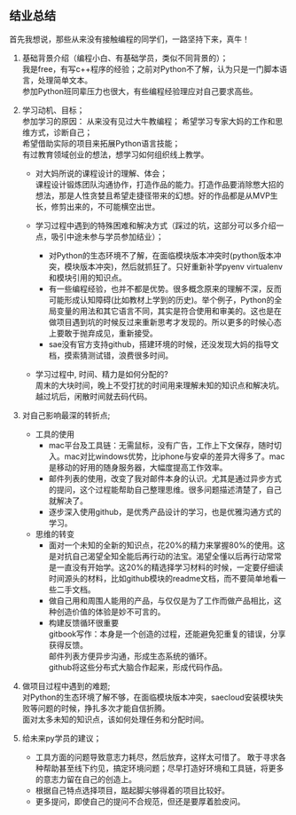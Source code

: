 ## 结业总结

首先我想说，那些从来没有接触编程的同学们，一路坚持下来，真牛！

1. 基础背景介绍（编程小白、有基础学员，类似不同背景的）；  
我是free，有写c++程序的经验；之前对Python不了解，认为只是一门脚本语言，处理简单文本。   
参加Python班同辈压力也很大，有些编程经验理应对自己要求高些。

2. 学习动机、目标；  
参加学习的原因：
从来没有见过大牛教编程；
希望学习专家大妈的工作和思维方式，诊断自己；  
希望借助实际的项目来拓展Python语言技能；  
有过教育领域创业的想法，想学习如何组织线上教学。

	+ 对大妈所说的课程设计的理解、体会；  
课程设计锻炼团队沟通协作，打造作品的能力。打造作品要消除憋大招的想法，那是人性贪婪且希望走捷径带来的幻想。好的作品都是从MVP生长，修剪出来的，不可能横空出世。
	+ 学习过程中遇到的特殊困难和解决方式（踩过的坑，这部分可以多介绍一点，吸引中途未参与学员参加结业）；  
		- 对Python的生态环境不了解，在面临模块版本冲突时(python版本冲突，模块版本冲突)，然后就抓狂了。只好重新补学pyenv virtualenv和模块引用的知识点。
		- 有一些编程经验，也并不都是优势。很多概念原来的理解不深，反而可能形成认知障碍(比如教材上学到的历史)。举个例子，Python的全局变量的用法和其它语言不同，其实是符合使用和审美的。这也是在做项目遇到坑的时候反过来重新思考才发现的。所以更多的时候心态上要敢于抛弃成见，重新接受。        
		- sae没有官方支持github，搭建环境的时候，还没发现大妈的指导文档，摸索猜测试错，浪费很多时间。

	+ 学习过程中, 时间、精力是如何分配的?  
周末的大块时间，晚上不受打扰的时间用来理解未知的知识点和解决坑。越过坑后，闲散时间就去码代码。

3. 对自己影响最深的转折点;  
	- 工具的使用
		+ mac平台及工具链：无需鼠标，没有广告，工作上下文保存，随时切入。mac对比windows优势，比iphone与安卓的差异大得多了。mac是移动的好用的随身服务器，大幅度提高工作效率。
		+ 邮件列表的使用，改变了我对邮件本身的认识。尤其是通过异步方式的提问，这个过程能帮助自己整理思维。很多问题描述清楚了，自己就解决了。
		+ 逐步深入使用github，是优秀产品设计的学习，也是优雅沟通方式的学习。
	- 思维的转变
		+ 面对一个未知的全新的知识点，花20%的精力来掌握80%的使用。这是对抗自己渴望全知全能后再行动的法宝。渴望全懂以后再行动常常是一直没有开始学。这20%的精选择学习材料的时候，一定要仔细读时间源头的材料，比如github模块的readme文档，而不要简单地看一些二手文档。
		+ 做自己用和周围人能用的产品，与仅仅是为了工作而做产品相比，这种创造价值的体验是妙不可言的。
		+ 构建反馈循环很重要  
gitbook写作：本身是一个创造的过程，还能避免犯重复的错误，分享获得反馈。  
邮件列表方便异步沟通，形成生态系统的循环。  
github将这些分布式大脑合作起来，形成代码作品。

4. 做项目过程中遇到的难题;  
对Python的生态环境了解不够，在面临模块版本冲突，saecloud安装模块失败等问题的时候，挣扎多次才能自信折腾。  
面对太多未知的知识点，该如何处理任务和分配时间。

5. 给未来py学员的建议；
	- 工具方面的问题导致意志力耗尽，然后放弃，这样太可惜了。
敢于寻求各种帮助甚至线下约见，搞定环境问题；尽早打造好环境和工具链，将更多的意志力留在自己的创造上。
	- 根据自己特点选择项目，踮起脚尖够得着的项目比较好。
	- 更多提问，即使自己的提问不合规范，但还是要厚着脸皮问。






